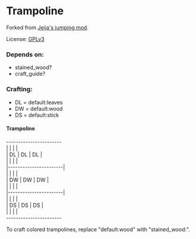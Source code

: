 # Trampoline

Forked from [Jeija's jumping mod](https://forum.minetest.net/viewtopic.php?t=2957).

License: [GPLv3](LICENSE.txt)


### Depends on:
* stained_wood?
* craft_guide?


### Crafting:
* DL = default:leaves
* DW = default:wood
* DS = default:stick


#### Trampoline

 -----------------------<br>
|		|		|		|<br>
|  DL	|  DL	|  DL	|<br>
|		|		|		|<br>
|-----------------------|<br>
|		|		|		|<br>
|  DW	|  DW	|  DW	|<br>
|		|		|		|<br>
|-----------------------|<br>
|		|		|		|<br>
|  DS	|  DS	|  DS	|<br>
|		|		|		|<br>
 -----------------------<br>

To craft colored trampolines, replace "default:wood" with "stained_wood:<color>".
